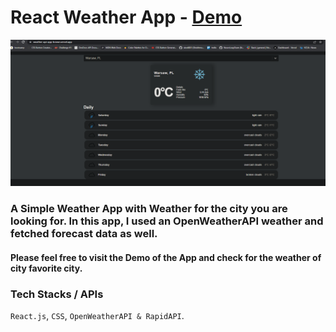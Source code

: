 # React Weather App - [Demo](https://weather-api-app-brown.vercel.app/)

![Screenshot](./src/screenshot.png)

### A Simple Weather App with Weather for the city you are looking for. In this app, I used an OpenWeatherAPI weather and fetched forecast data as well.

#### Please feel free to visit the Demo of the App and check for the weather of city favorite city.

### Tech Stacks / APIs

`React.js`, `CSS`, `OpenWeatherAPI & RapidAPI`.
